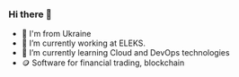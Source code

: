 ### Hi there 👋
- :star2: I'm from Ukraine
- 🔭 I’m currently working at ELEKS.
- 🌱 I’m currently learning Cloud and DevOps technologies
- :coin: Software for financial trading, blockchain 
